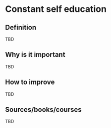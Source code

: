 # Constant self education

## Definition

TBD

## Why is it important

TBD

## How to improve

TBD

## Sources/books/courses

TBD